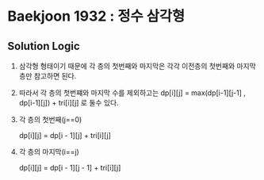 # Baekjoon 1932 : 정수 삼각형

## Solution Logic

1. 삼각형 형태이기 때문에 각 층의 첫번째와 마지막은 각각 이전층의 첫번째와 마지막층만 참고하면 된다.

2. 따라서 각 층의 첫번쨰와 마지막 수를 제외하고는
    dp[i][j] = max(dp[i-1][j-1] , dp[i-1][j]) + tri[i][j] 로 둘수 있다.

3. 각 층의 첫번째(j==0)

    dp[i][j] = dp[i - 1][j] + tri[i][j]

4. 각 층의 마지막(i==j)

    dp[i][j] = dp[i - 1][j - 1] + tri[i][j]
